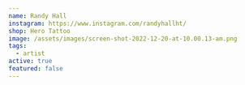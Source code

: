 ```yaml
---
name: Randy Hall
instagram: https://www.instagram.com/randyhallht/
shop: Hero Tattoo
image: /assets/images/screen-shot-2022-12-20-at-10.00.13-am.png
tags:
  - artist
active: true
featured: false
---
```

